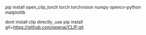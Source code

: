 pip install open_clip_torch torch torchvision numpy opencv-python matplotlib





dont install clip directly ,use pip install git+https://github.com/openai/CLIP.git
